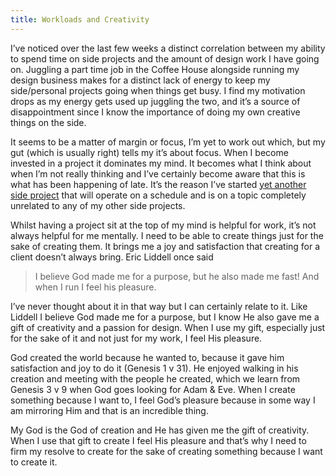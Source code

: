 ```yaml
---
title: Workloads and Creativity
---
```

I’ve noticed over the last few weeks a distinct correlation between my ability to spend time on side projects and the amount of design work I have going on. Juggling a part time job in the Coffee House alongside running my design business makes for a distinct lack of energy to keep my side/personal projects going when things get busy. I find my motivation drops as my energy gets used up juggling the two, and it’s a source of disappointment since I know the importance of doing my own creative things on the side.

It seems to be a matter of margin or focus, I’m yet to work out which, but my gut (which is usually right) tells my it’s about focus. When I become invested in a project it dominates my mind. It becomes what I think about when I’m not really thinking and I’ve certainly become aware that this is what has been happening of late. It’s the reason I’ve started <a href="http://phil.coffee" title="Flat white &amp; AeroPress">yet another side project</a> that will operate on a schedule and is on a topic completely unrelated to any of my other side projects.

Whilst having a project sit at the top of my mind is helpful for work, it’s not always helpful for me mentally. I need to be able to create things just for the sake of creating them. It brings me a joy and satisfaction that creating for a client doesn’t always bring. Eric Liddell once said
<blockquote>
I believe God made me for a purpose, but he also made me fast! And when I run I feel his pleasure.
</blockquote>
I’ve never thought about it in that way but I can certainly relate to it. Like Liddell I believe God made me for a purpose, but I know He also gave me a gift of creativity and a passion for design. When I use my gift, especially just for the sake of it and not just for my work, I feel His pleasure.

God created the world because he wanted to, because it gave him satisfaction and joy to do it (Genesis 1 v 31). He enjoyed walking in his creation and meeting with the people he created, which we learn from Genesis 3 v 9 when God goes looking for Adam &amp; Eve. When I create something because I want to, I feel God’s pleasure because in some way I am mirroring Him and that is an incredible thing.

My God is the God of creation and He has given me the gift of creativity. When I use that gift to create I feel His pleasure and that’s why I need to firm my resolve to create for the sake of creating something because I want to create it.

